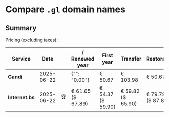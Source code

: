 # Compare `.gl` domain names

## Summary

Pricing (excluding taxes):

| Service | Date |  | / Renewed year | First year | Transfer | Restoration |
|--|--|--|--|--|--|--|
| **Gandi** | 2025-06-22 |  | {"": "0.00"} | € 50.67 | € 103.98 | € 50.67 |
| **Internet.bs** | 2025-06-22 | 🏆 | € 61.65<br>($ 67.89) | € 54.37<br>($ 59.90) | € 59.82<br>($ 65.90) | € 79.79<br>($ 87.89) |
